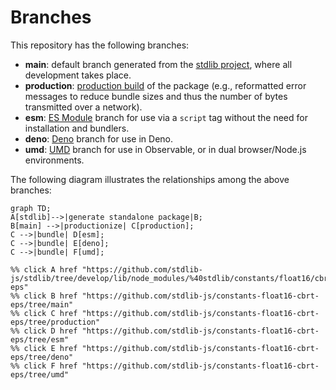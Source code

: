 <!--

@license Apache-2.0

Copyright (c) 2022 The Stdlib Authors.

Licensed under the Apache License, Version 2.0 (the "License");
you may not use this file except in compliance with the License.
You may obtain a copy of the License at

    http://www.apache.org/licenses/LICENSE-2.0

Unless required by applicable law or agreed to in writing, software
distributed under the License is distributed on an "AS IS" BASIS,
WITHOUT WARRANTIES OR CONDITIONS OF ANY KIND, either express or implied.
See the License for the specific language governing permissions and
limitations under the License.

-->

# Branches

This repository has the following branches:

-   **main**: default branch generated from the [stdlib project][stdlib-url], where all development takes place.
-   **production**: [production build][production-url] of the package (e.g., reformatted error messages to reduce bundle sizes and thus the number of bytes transmitted over a network).
-   **esm**: [ES Module][esm-url] branch for use via a `script` tag without the need for installation and bundlers.
-   **deno**: [Deno][deno-url] branch for use in Deno.
-   **umd**: [UMD][umd-url] branch for use in Observable, or in dual browser/Node.js environments.

The following diagram illustrates the relationships among the above branches:

```mermaid
graph TD;
A[stdlib]-->|generate standalone package|B;
B[main] -->|productionize| C[production];
C -->|bundle| D[esm];
C -->|bundle| E[deno];
C -->|bundle| F[umd];

%% click A href "https://github.com/stdlib-js/stdlib/tree/develop/lib/node_modules/%40stdlib/constants/float16/cbrt-eps"
%% click B href "https://github.com/stdlib-js/constants-float16-cbrt-eps/tree/main"
%% click C href "https://github.com/stdlib-js/constants-float16-cbrt-eps/tree/production"
%% click D href "https://github.com/stdlib-js/constants-float16-cbrt-eps/tree/esm"
%% click E href "https://github.com/stdlib-js/constants-float16-cbrt-eps/tree/deno"
%% click F href "https://github.com/stdlib-js/constants-float16-cbrt-eps/tree/umd"
```

[stdlib-url]: https://github.com/stdlib-js/stdlib/tree/develop/lib/node_modules/%40stdlib/constants/float16/cbrt-eps
[production-url]: https://github.com/stdlib-js/constants-float16-cbrt-eps/tree/production
[deno-url]: https://github.com/stdlib-js/constants-float16-cbrt-eps/tree/deno
[umd-url]: https://github.com/stdlib-js/constants-float16-cbrt-eps/tree/umd
[esm-url]: https://github.com/stdlib-js/constants-float16-cbrt-eps/tree/esm